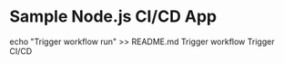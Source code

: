 ﻿# Sample Node.js CI/CD App
echo "Trigger workflow run" >> README.md
T r i g g e r   w o r k f l o w  
 T r i g g e r   C I / C D  
 
